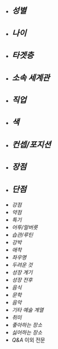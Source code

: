 - *성별*
	- 
- *나이*
	- 
- *타겟층*
	- 
- *소속 세계관*
	- 
- *직업*
	- 
- *색*
	- 
- *컨셉/포지션*
	- 
- *장점*
	- 
- *단점*
	- 
- *강점*
- *약점*
- *특기*
- *어투/말버릇*
- *습관/루틴*
- *강박*
- *애착*
- *좌우명*
- *두려운 것*
- *성장 계기*
- *성장 전후*
- *음식*
- *문학*
- *음악*
- *기타 예술 계열*
- *취미*
- *좋아하는 장소*
- *싫어하는 장소*
- *Q&A*
이외 전문